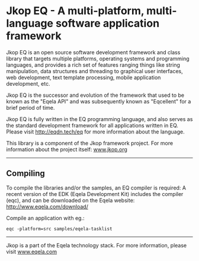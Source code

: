 Jkop EQ - A multi-platform, multi-language software application framework
=========================================================================

Jkop EQ is an open source software development framework and class library
that targets multiple platforms, operating systems and programming languages,
and provides a rich set of features ranging things like string manipulation,
data structures and threading to graphical user interfaces, web development,
text template processing, mobile application development, etc.

Jkop EQ is the successor and evolution of the framework that used to be
known as the "Eqela API" and was subsequently known as "Eqcellent" for a
brief period of time.

Jkop EQ is fully written in the EQ programming language, and also serves as the
standard development framework for all applications written in EQ. Please
visit http://eqdn.tech/eq for more information about the language.

This library is a component of the Jkop framework project. For more information
about the project itself: www.jkop.org

---

Compiling
---------

To compile the libraries and/or the samples, an EQ compiler is required:
A recent version of the EDK (Eqela Development Kit) includes the compiler (eqc),
and can be downloaded on the Eqela website: http://www.eqela.com/download/

Compile an application with eg.:

```
eqc -platform=src samples/eqela-tasklist
```

---

Jkop is a part of the Eqela technology stack. For more information,
please visit www.eqela.com
